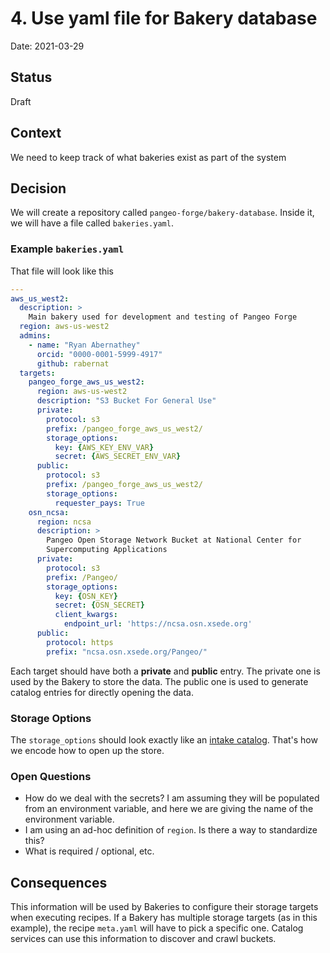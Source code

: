 # 4. Use yaml file for Bakery database

Date: 2021-03-29

## Status

Draft

## Context

We need to keep track of what bakeries exist as part of the system

## Decision

We will create a repository called `pangeo-forge/bakery-database`.
Inside it, we will have a file called `bakeries.yaml`.

### Example `bakeries.yaml`

That file will look like this

```yaml
---
aws_us_west2:
  description: >
    Main bakery used for development and testing of Pangeo Forge
  region: aws-us-west2
  admins:
    - name: "Ryan Abernathey"
      orcid: "0000-0001-5999-4917"
      github: rabernat
  targets:
    pangeo_forge_aws_us_west2:
      region: aws-us-west2
      description: "S3 Bucket For General Use"
      private:
        protocol: s3
        prefix: /pangeo_forge_aws_us_west2/
        storage_options:
          key: {AWS_KEY_ENV_VAR}
          secret: {AWS_SECRET_ENV_VAR}
      public:
        protocol: s3
        prefix: /pangeo_forge_aws_us_west2/
        storage_options:
          requester_pays: True
    osn_ncsa:
      region: ncsa
      description: >
        Pangeo Open Storage Network Bucket at National Center for
        Supercomputing Applications
      private:
        protocol: s3
        prefix: /Pangeo/
        storage_options:
          key: {OSN_KEY}
          secret: {OSN_SECRET}
          client_kwargs:
            endpoint_url: 'https://ncsa.osn.xsede.org'
      public:
        protocol: https
        prefix: "ncsa.osn.xsede.org/Pangeo/"
```

Each target should have both a **private** and **public** entry.
The private one is used by the Bakery to store the data.
The public one is used to generate catalog entries for directly opening the data.


### Storage Options

The `storage_options` should look exactly like an [intake catalog](https://intake.readthedocs.io/en/latest/catalog.html#remote-access).
That's how we encode how to open up the store.


### Open Questions
- How do we deal with the secrets? I am assuming they will be populated from an environment variable, and here we are giving the name of the environment variable.
- I am using an ad-hoc definition of `region`. Is there a way to standardize this?
- What is required / optional, etc.

## Consequences

This information will be used by Bakeries to configure their storage targets when executing recipes.
If a Bakery has multiple storage targets (as in this example), the recipe `meta.yaml` will have to pick a specific one.
Catalog services can use this information to discover and crawl buckets.
